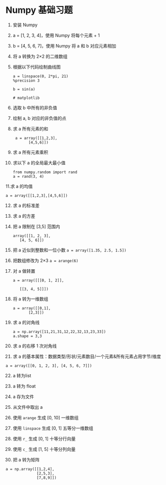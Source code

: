 # Numpy 基础习题

1. 安装 Numpy
2. a = [1, 2, 3, 4]，使用 Numpy 将每个元素 + 1
3. b = [4, 5, 6, 7]，使用 Numpy 将 a 和 b 对应元素相加
4. 将 a 转换为 2×2 的二维数组
5. 根据以下代码绘制曲线图

    ```
    a = linspace(0, 2*pi, 21)
    %precision 3

    b = sin(a)
    
    # matplotlib
    ```
    
6. 选取 b 中所有的非负值
7. 绘制 a, b 对应的非负值的点
8. 求 a 所有元素的和
    ```
     a = array([[1,2,3], 
           [4,5,6]])
    ```
9. 求 a 所有元素乘积
10. 求以下 a 的全局最大最小值
    ```
    from numpy.random import rand
    a = rand(3, 4)
    ```
    
11.求 a 的均值

`a = array([[1,2,3],[4,5,6]])`

12. 求 a 的标准差
13. 求 a 的方差
14. 把 a 限制在 [3,5] 范围内
    ```
    array([[1, 2, 3],
       [4, 5, 6]])
    ```
15. 把 a 近似到整数和一位小数
`a = array([1.35, 2.5, 1.5])`

16. 把数组修改为 2×3
`a = arange(6)`

17. 对 a 做转置

    ```
    a = array([[[0, 1, 2]],

       [[3, 4, 5]]])
    ```
    
18. 将 a 转为一维数组

    ```
    a = array([[0,1],
           [2,3]])
    ```
    
19. 求 a 的对角线

    ```
    a = np.array([11,21,31,12,22,32,13,23,33])
    a.shape = 3,3
    ```
    
20. 求 a 的右移 1 次对角线

21. 求 a 的基本属性：数据类型/形状/元素数目/一个元素&所有元素占用字节/维度

`a = array([[0, 1, 2, 3], [4, 5, 6, 7]])`

22. a 转为list

23. a 转为 float

24. a 存为文件

25. 从文件中取出 a

26. 使用 `arange` 生成 [0, 10] 一维数组

27. 使用 `linspace` 生成 [0, 1] 五等分一维数组

28. 使用 `r_` 生成 [0, 1] 十等分行向量

29. 使用 `c_` 生成 [1, 5] 十等分列向量

30. 把 a 转为矩阵

```
a = np.array([[1,2,4],
              [2,5,3], 
              [7,8,9]])
```


